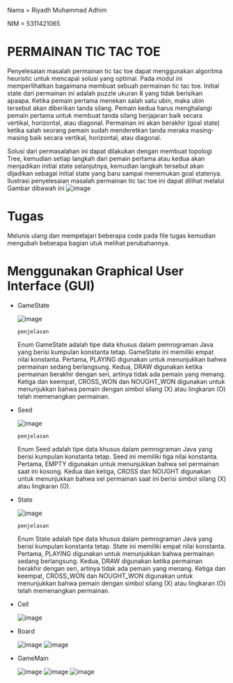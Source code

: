 Nama  = Riyadh Muhammad Adhim

NIM   = 5311421065

# PERMAINAN TIC TAC TOE
Penyelesaian masalah permainan tic tac toe dapat menggunakan algoritma heuristic untuk mencapai solusi yang optimal. Pada modul ini memperlihatkan bagaimana membuat sebuah permainan tic tac toe. Initial state dari permainan ini adalah puzzle ukuran 8 yang tidak berisikan apaapa. Ketika pemain pertama menekan salah satu ubin, maka ubin tersebut akan diberikan tanda silang. Pemain kedua harus menghalangi pemain pertama untuk membuat tanda silang berjajaran baik secara vertikal, horizontal, atau diagonal. Permainan ini akan berakhir (goal state) ketika salah seorang pemain sudah menderetkan tanda meraka masing-masing baik secara vertikal, horizontal, atau diagonal. 

Solusi dari permasalahan ini dapat dilakukan dengan membuat topologi Tree, kemudian setiap langkah dari pemain pertama atau kedua akan menjadikan initial state selanjutnya, kemudian langkah tersebut akan dijadikan sebagai initial state yang baru sampai menemukan goal statenya. Ilustrasi penyelesaian masalah permainan tic tac toe ini dapat dilihat melalui Gambar dibawah ini
![image](https://github.com/Riyadh30/Riyadh30/assets/149092819/722a16e4-5648-4b52-b7b2-44e675cd76f9)
# Tugas
Melunis ulang dan mempelajari beberapa code pada file tugas kemudian mengubah beberapa bagian utuk melihat perubahannya.
# Menggunakan Graphical User Interface (GUI)
- GameState
  
   ![image](https://github.com/Riyadh30/Riyadh30/assets/149092819/779fa39a-db36-42c3-a811-df7a3a05a6b5)
  
  `penjelasan`
  
  Enum GameState adalah tipe data khusus dalam pemrograman Java yang berisi kumpulan konstanta tetap. GameState ini memiliki empat nilai konstanta. Pertama, PLAYING digunakan untuk menunjukkan bahwa permainan sedang berlangsung. Kedua, DRAW digunakan ketika permainan berakhir dengan seri, artinya tidak ada pemain yang menang. Ketiga dan keempat, CROSS_WON dan NOUGHT_WON digunakan untuk menunjukkan bahwa pemain dengan simbol silang (X) atau lingkaran (O) telah memenangkan permainan.
- Seed

  ![image](https://github.com/Riyadh30/Riyadh30/assets/149092819/4ed5d63f-f32b-41d6-ab13-20dc07ed5216)

  `penjelasan`
  
  Enum Seed adalah tipe data khusus dalam pemrograman Java yang berisi kumpulan konstanta tetap. Seed ini memiliki tiga nilai konstanta. Pertama, EMPTY digunakan untuk menunjukkan bahwa sel permainan saat ini kosong. Kedua dan ketiga, CROSS dan NOUGHT digunakan untuk menunjukkan bahwa sel permainan saat ini berisi simbol silang (X) atau lingkaran (O).
- State

  ![image](https://github.com/Riyadh30/Riyadh30/assets/149092819/347b2587-7bfb-49c9-8ed2-038aa3ddbafe)
  
  `penjelasan`
  
  Enum State adalah tipe data khusus dalam pemrograman Java yang berisi kumpulan konstanta tetap. State ini memiliki empat nilai konstanta. Pertama, PLAYING digunakan untuk menunjukkan bahwa permainan sedang berlangsung. Kedua, DRAW digunakan ketika permainan berakhir dengan seri, artinya tidak ada pemain yang menang. Ketiga dan keempat, CROSS_WON dan NOUGHT_WON digunakan untuk menunjukkan bahwa pemain dengan simbol silang (X) atau lingkaran (O) telah memenangkan permainan.
- Cell

  ![image](https://github.com/Riyadh30/Riyadh30/assets/149092819/15ac9001-7553-4507-9049-7eb7a035c85d)
- Board
  
  ![image](https://github.com/Riyadh30/Riyadh30/assets/149092819/e77160e5-a55f-4538-bb57-2176a4a5eb06)
  ![image](https://github.com/Riyadh30/Riyadh30/assets/149092819/fc461852-5fda-45ae-8478-72299c8539b4)
- GameMain

  ![image](https://github.com/Riyadh30/Riyadh30/assets/149092819/bdd8a802-665f-4d6d-aa33-64ea973cfc75)
  ![image](https://github.com/Riyadh30/Riyadh30/assets/149092819/b98f5220-2de4-425c-a89c-21a3489bdb67)
  ![image](https://github.com/Riyadh30/Riyadh30/assets/149092819/fe711c1c-e835-440e-8a53-1ba7c88b0653)
